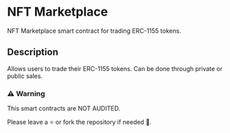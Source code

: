 # NFT Marketplace

NFT Marketplace smart contract for trading ERC-1155 tokens.

## Description

Allows users to trade their ERC-1155 tokens. Can be done through private or public sales.

### ⚠ Warning

This smart contracts are NOT AUDITED.

Please leave a ⭐ or fork the repository if needed 🙂.